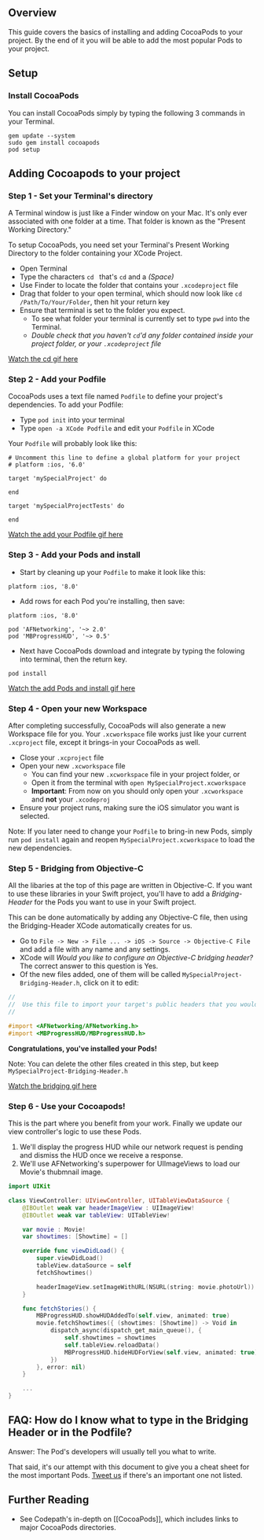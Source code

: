 ## Overview

This guide covers the basics of installing and adding CocoaPods to your project. By the end of it you will be able to add the most popular Pods to your project.

## Setup  

### Install CocoaPods

You can install CocoaPods simply by typing the following 3 commands in your Terminal.

```
gem update --system
sudo gem install cocoapods
pod setup
```

## Adding Cocoapods to your project

### Step 1 - Set your Terminal's directory 
A Terminal window is just like a Finder window on your Mac. It's only ever associated with one folder at a time. That folder is known as the "Present Working Directory." 

To setup CocoaPods, you need set your Terminal's Present Working Directory to the folder containing your XCode Project.

* Open Terminal
* Type the characters `cd ` that's `cd` and a *(Space)*
* Use Finder to locate the folder that contains your `.xcodeproject` file
* Drag that folder to your open terminal, which should now look like `cd /Path/To/Your/Folder`, then hit your return key
* Ensure that terminal is set to the folder you expect.
    - To see what folder your terminal is currently set to type `pwd` into the Terminal.
    - *Double check that you haven't `cd`'d any folder contained inside your project folder, or your `.xcodeproject` file*

[Watch the cd gif here](http://i.imgur.com/SJ6tkPv.gif)

### Step 2 - Add your Podfile 
CocoaPods uses a text file named `Podfile` to define your project's dependencies. To add your Podfile:

* Type `pod init` into your terminal 
* Type `open -a XCode Podfile` and edit your `Podfile` in XCode
 
Your `Podfile` will probably look like this:
```
# Uncomment this line to define a global platform for your project
# platform :ios, '6.0'

target 'mySpecialProject' do

end

target 'mySpecialProjectTests' do

end
```

[Watch the add your Podfile gif here](http://i.imgur.com/Tlx88ZN.gif)

### Step 3 - Add your Pods and install
* Start by cleaning up your `Podfile` to make it look like this:
```
platform :ios, '8.0'

```

* Add rows for each Pod you're installing, then save:
```
platform :ios, '8.0'

pod 'AFNetworking', '~> 2.0'
pod 'MBProgressHUD', '~> 0.5'
```

* Next have CocoaPods download and integrate by typing the folowing into terminal, then the return key. 

```
pod install
```

[Watch the add Pods and install gif here](http://i.imgur.com/3nKJkHB.gif)

### Step 4 - Open your new Workspace
After completing successfully, CocoaPods will also generate a new Workspace file for you. Your `.xcworkspace` file works just like your current `.xcproject` file, except it brings-in your CocoaPods as well. 

* Close your `.xcproject` file
* Open your new `.xcworkspace` file
    - You can find your new `.xcworkspace` file in your project folder, or 
    - Open it from the terminal with `open MySpecialProject.xcworkspace`
    - **Important**: From now on you should only open your `.xcworkspace` and **not** your `.xcodeproj`
* Ensure your project runs, making sure the iOS simulator you want is selected.

Note: If you later need to change your `Podfile` to bring-in new Pods, simply run `pod install` again and reopen `MySpecialProject.xcworkspace` to load the new dependencies.

### Step 5 - Bridging from Objective-C
All the libaries at the top of this page are written in Objective-C. If you want to use these libraries in your Swift project, you'll have to add a *Bridging-Header* for the Pods you want to use in your Swift project.

This can be done automatically by adding any Objective-C file, then using the Bridging-Header XCode automatically creates for us. 

* Go to `File -> New -> File ... -> iOS -> Source -> Objective-C File` and add a file with any name and any settings.
* XCode will *Would you like to configure an Objective-C bridging header?* The correct answer to this question is Yes. 
* Of the new files added, one of them will be called `MySpecialProject-Bridging-Header.h`, click on it to edit: 

```objective-c 
//
//  Use this file to import your target's public headers that you would like to expose to Swift.
//

#import <AFNetworking/AFNetworking.h>
#import <MBProgressHUD/MBProgressHUD.h>
```

**Congratulations, you've installed your Pods!**

Note: You can delete the other files created in this step, but keep `MySpecialProject-Bridging-Header.h`

[Watch the bridging gif here](http://i.imgur.com/gqPbeo5.gif)

### Step 6 - Use your Cocoapods! 
This is the part where you benefit from your work. Finally we update our view controller's logic to use these Pods. 

1. We'll display the progress HUD while our network request is pending and dismiss the HUD once we receive a response.
2. We'll use AFNetworking's superpower for UIImageViews to load our Movie's thubmnail image.

```swift
import UIKit

class ViewController: UIViewController, UITableViewDataSource {
    @IBOutlet weak var headerImageView : UIImageView!
    @IBOutlet weak var tableView: UITableView!

    var movie : Movie!
    var showtimes: [Showtime] = []

    override func viewDidLoad() {
        super.viewDidLoad()
        tableView.dataSource = self
        fetchShowtimes()

        headerImageView.setImageWithURL(NSURL(string: movie.photoUrl))
    }

    func fetchStories() {
        MBProgressHUD.showHUDAddedTo(self.view, animated: true)
        movie.fetchShowtimes({ (showtimes: [Showtime]) -> Void in
            dispatch_async(dispatch_get_main_queue(), {
                self.showtimes = showtimes
                self.tableView.reloadData()
                MBProgressHUD.hideHUDForView(self.view, animated: true)
            })
        }, error: nil)
    }

    ...
}
```

## FAQ: How do I know what to type in the Bridging Header or in the Podfile?
Answer: The Pod's developers will usually tell you what to write. 

 That said, it's our attempt with this document to give you a cheat sheet for the most important Pods. [Tweet us](twitter.com/codepath) if there's an important one not listed.

## Further Reading
* See Codepath's in-depth on [[CocoaPods]], which includes links to major CocoaPods directories. 
